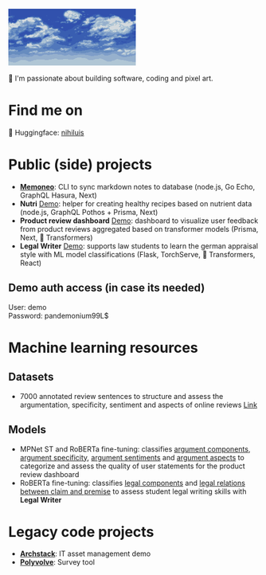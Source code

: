 ![decoration image](./bluehorizon.png)

👋 I'm passionate about building software, coding and pixel art.

# Find me on
🤗 Huggingface: [nihiluis](https://huggingface.co/nihiluis)

# Public (side) projects
- [**Memoneo**](https://github.com/nihiluis/memoneo2): CLI to sync markdown notes to database (node.js, Go Echo, GraphQL Hasura, Next)
- **Nutri** [Demo](https://app.nutri.demo.nihiluis.com): helper for creating healthy recipes based on nutrient data (node.js, GraphQL Pothos + Prisma, Next)
- **Product review dashboard** [Demo](https://pradiego.vercel.app): dashboard to visualize user feedback from product reviews aggregated based on transformer models (Prisma, Next, 🤗 Transformers)
- **Legal Writer** [Demo](https://legalwriter.pages.dev/main?dp=7): supports law students to learn the german appraisal style with ML model classifications (Flask, TorchServe, 🤗 Transformers, React)
## Demo auth access (in case its needed)
User: demo  
Password: pandemonium99L$

# Machine learning resources
## Datasets
- 7000 annotated review sentences to structure and assess the argumentation, specificity, sentiment and aspects of online reviews [Link](https://huggingface.co/datasets/nihiluis/argureviews)

## Models
- MPNet ST and RoBERTa fine-tuning: classifies [argument components](https://huggingface.co/nihiluis/argureviews-component-roberta), [argument specificity](https://huggingface.co/nihiluis/argureviews-specificity-roberta), [argument sentiments](https://huggingface.co/nihiluis/argureviews-sentiment-roberta) and [argument aspects](https://huggingface.co/nihiluis/argureviews-aspect-mpnet) to categorize and assess the quality of user statements for the product review dashboard 
- RoBERTa fine-tuning: classifies [legal components](https://huggingface.co/nihiluis/legal-components-roberta) and [legal relations between claim and premise](https://huggingface.co/nihiluis/legal-relations-roberta) to assess student legal writing skills with **Legal Writer**
  
# Legacy code projects
- [**Archstack**](https://github.com/nihiluis/archstack): IT asset management demo
- [**Polyvolve**](https://github.com/nihiluis/polyvolve): Survey tool
